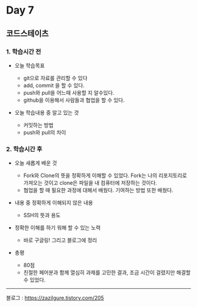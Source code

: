 # Day 7

## 코드스테이츠

### 1. 학습시간 전
* 오늘 학습목표

    * git으로 자료를 관리할 수 있다
    * add, commit 을 할 수 있다.
    * push와 pull을 어느때 사용할 지 알수있다.
    * github을 이용해서 사람들과 협업을 할 수 있다.
* 오늘 학습내용 중 알고 있는 것

    * 커밋하는 방법
    * push와 pull의 차이
### 2. 학습시간 후
* 오늘 새롭게 배운 것

    * Fork와 Clone의 뜻을 정확하게 이해할 수 있었다.
    Fork는 나의 리포지토리로 가져오는 것이고 clone은 파일을 내 컴퓨터에 저장하는 것이다.
    * 협업을 할 때 필요한 과정에 대해서 배웠다. 기여하는 방법 또한 배웠다.
* 내용 중 정확하게 이해되지 않은 내용

    * SSH의 뜻과 용도

* 정확한 이해를 하기 워해 할 수 있는 노력

    * 바로 구글링! 그리고 블로그에 정리
* 총평

    * 80점
    * 친절한 페어분과 함께 열심히 과제를 고민한 결과, 조금 시간이 걸렸지만 해결할 수 있었다.
---

블로그 : https://zazilgure.tistory.com/205